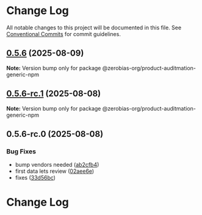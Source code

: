 # Change Log

All notable changes to this project will be documented in this file.
See [Conventional Commits](https://conventionalcommits.org) for commit guidelines.

## [0.5.6](https://github.com/zerobias-org/product/compare/@zerobias-org/product-auditmation-generic-npm@0.5.6-rc.1...@zerobias-org/product-auditmation-generic-npm@0.5.6) (2025-08-09)

**Note:** Version bump only for package @zerobias-org/product-auditmation-generic-npm





## [0.5.6-rc.1](https://github.com/zerobias-org/product/compare/@zerobias-org/product-auditmation-generic-npm@0.5.6-rc.0...@zerobias-org/product-auditmation-generic-npm@0.5.6-rc.1) (2025-08-08)

**Note:** Version bump only for package @zerobias-org/product-auditmation-generic-npm





## 0.5.6-rc.0 (2025-08-08)


### Bug Fixes

* bump vendors needed ([ab2cfb4](https://github.com/zerobias-org/product/commit/ab2cfb4a9cf2e3008e08b068f98011fec096c932))
* first data lets review ([02aee6e](https://github.com/zerobias-org/product/commit/02aee6e8c4f11675de7c63a00f4c8254a67a4dd7))
* fixes ([33d56bc](https://github.com/zerobias-org/product/commit/33d56bcaedf3fa5e3939a33c0fb57eda53539d05))





# Change Log
